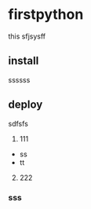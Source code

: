 # firstpython
this sfjsysff

## install
ssssss
## deploy

sdfsfs
1.  111
  *  ss
  *  tt
2.  222


### sss


